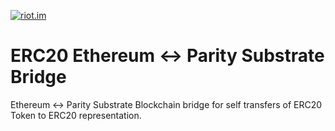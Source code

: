 [![riot.im](https://img.shields.io/badge/riot.im-join%20chat-green.svg)](https://riot.im/app/#/room/#akropolis:matrix.org)

# ERC20 Ethereum  <-> Parity Substrate Bridge
 Ethereum <-> Parity Substrate Blockchain bridge for self transfers of ERC20 Token to  ERC20 representation.
